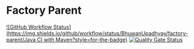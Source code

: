 # Factory Parent
[![GitHub Workflow Status](https://img.shields.io/github/workflow/status/BhuwanUpadhyay/factory-parent/Java CI with Maven?style=for-the-badge)](https://github.com/BhuwanUpadhyay/factory-parent/actions)
[![Quality Gate Status](https://sonarcloud.io/api/project_badges/measure?project=io.github.bhuwanupadhyay%3Afactory-parent&metric=alert_status)](https://sonarcloud.io/dashboard?id=io.github.bhuwanupadhyay%3Afactory-parent)